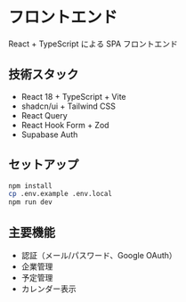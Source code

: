 # フロントエンド

React + TypeScript による SPA フロントエンド

## 技術スタック

- React 18 + TypeScript + Vite
- shadcn/ui + Tailwind CSS
- React Query
- React Hook Form + Zod
- Supabase Auth

## セットアップ

```bash
npm install
cp .env.example .env.local
npm run dev
```

## 主要機能

- 認証（メール/パスワード、Google OAuth）
- 企業管理
- 予定管理
- カレンダー表示
